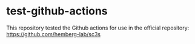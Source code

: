 # test-github-actions

This repository tested the Github actions for use in the official repository: https://github.com/hemberg-lab/sc3s

